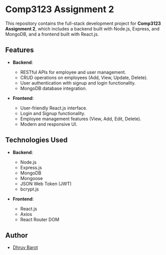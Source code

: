 
# Comp3123 Assignment 2

This repository contains the full-stack development project for **Comp3123 Assignment 2**, which includes a backend built with Node.js, Express, and MongoDB, and a frontend built with React.js.

## Features

- **Backend**:
  - RESTful APIs for employee and user management.
  - CRUD operations on employees (Add, View, Update, Delete).
  - User authentication with signup and login functionality.
  - MongoDB database integration.

- **Frontend**:
  - User-friendly React.js interface.
  - Login and Signup functionality.
  - Employee management features (View, Add, Edit, Delete).
  - Modern and responsive UI.

## Technologies Used

- **Backend**:
  - Node.js
  - Express.js
  - MongoDB
  - Mongoose
  - JSON Web Token (JWT)
  - bcrypt.js

- **Frontend**:
  - React.js
  - Axios
  - React Router DOM


## Author
- [Dhruv Barot](https://github.com/Dhruvbarot1)
